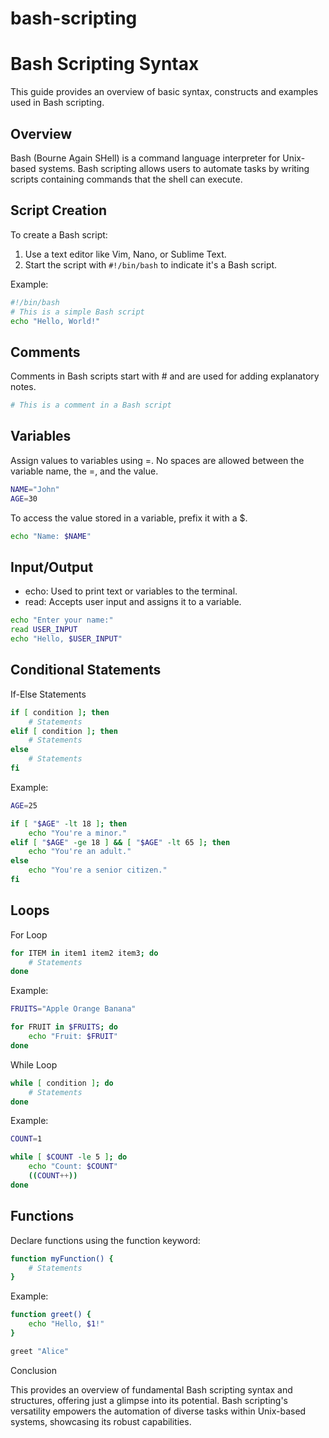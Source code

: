 # bash-scripting

# Bash Scripting Syntax

This guide provides an overview of basic syntax, constructs and examples used in Bash scripting.

## Overview

Bash (Bourne Again SHell) is a command language interpreter for Unix-based systems. Bash scripting allows users to automate tasks by writing scripts containing commands that the shell can execute.

## Script Creation

To create a Bash script:
1. Use a text editor like Vim, Nano, or Sublime Text.
2. Start the script with `#!/bin/bash` to indicate it's a Bash script.

Example:
```bash
#!/bin/bash
# This is a simple Bash script
echo "Hello, World!"
```
## Comments

Comments in Bash scripts start with # and are used for adding explanatory notes.
```bash
# This is a comment in a Bash script
```

## Variables

Assign values to variables using =. No spaces are allowed between the variable name, the =, and the value.
```bash
NAME="John"
AGE=30
```

To access the value stored in a variable, prefix it with a $.
```bash
echo "Name: $NAME"
```

## Input/Output

- echo: Used to print text or variables to the terminal.
- read: Accepts user input and assigns it to a variable.
```bash
echo "Enter your name:"
read USER_INPUT
echo "Hello, $USER_INPUT"
```

## Conditional Statements

If-Else Statements
```bash
if [ condition ]; then
    # Statements
elif [ condition ]; then
    # Statements
else
    # Statements
fi
```

Example:
```bash
AGE=25

if [ "$AGE" -lt 18 ]; then
    echo "You're a minor."
elif [ "$AGE" -ge 18 ] && [ "$AGE" -lt 65 ]; then
    echo "You're an adult."
else
    echo "You're a senior citizen."
fi
```

## Loops

For Loop
```bash
for ITEM in item1 item2 item3; do
    # Statements
done
```

Example:
```bash
FRUITS="Apple Orange Banana"

for FRUIT in $FRUITS; do
    echo "Fruit: $FRUIT"
done
```

While Loop
```bash
while [ condition ]; do
    # Statements
done
```

Example:
```bash
COUNT=1

while [ $COUNT -le 5 ]; do
    echo "Count: $COUNT"
    ((COUNT++))
done
```

## Functions

Declare functions using the function keyword:
```bash
function myFunction() {
    # Statements
}
```

Example:
```bash
function greet() {
    echo "Hello, $1!"
}

greet "Alice"
```

Conclusion

This provides an overview of fundamental Bash scripting syntax and structures, offering just a glimpse into its potential. Bash scripting's versatility empowers the automation of diverse tasks within Unix-based systems, showcasing its robust capabilities.
